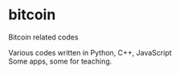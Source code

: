 # bitcoin
Bitcoin related codes

Various codes written in Python, C++, JavaScript <br>
Some apps, some for teaching.

